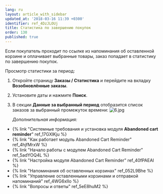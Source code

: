 ```yaml
---
lang: ru
layout: article_with_sidebar
updated_at: '2018-03-16 11:39 +0300'
identifier: ref_4DzJLOUj
title: Статистика по завершению покупок
order: 130
published: true
---
```

Если покупатель проходит по ссылке из напоминания об оставленной корзине и оплачивает выбранные товары, заказ попадает в статистику по завершению покупок.

Просмотр статистики за период:

1.  Откройте страницу **Заказы / Статистика** и перейдите на вкладку **Возобновлённые заказы**. 
2.  Установите даты и нажмите **Поиск**.
3.  В секции **Данные за выбранный период** отобразится список заказов за выбранный промежуток времени:
    ![6.jpg]({{site.baseurl}}/attachments/ref_4DzJLOUj/6.jpg)
    
    _Дополнительная информация:_
*   {% link "Системные требования и установка модуля **Abandoned cart reminder**" ref_17GXlKju %}
*   {% link "Как работает модуль Abandoned Cart Reminder" ref_4hjfMrxW %}
*   {% link "Начало работы с модулем Abandoned Cart Reminder" ref_5adYOQ4L %}
*   {% link "Настройка модуля  Abandoned Cart Reminder" ref_40fPAEAI %}
*   {% link "Напоминания об оставленных корзинах" ref_052L9Bhe %}
*   {% link "Управление оставленными корзинами и отправкой напоминаний" ref_4WG6xIIo %}
*   {% link "Вопросы и ответы" ref_5eE8huM2 %}
